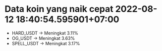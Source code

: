 # Data koin yang naik cepat 2022-08-12 18:40:54.595901+07:00

* HARD_USDT -> Meningkat 3.11%
* OG_USDT -> Meningkat 3.63%
* SPELL_USDT -> Meningkat 3.17%
